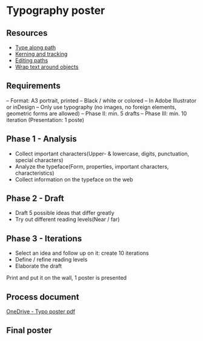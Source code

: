 # Typography poster

## Resources

- [Type along path](https://helpx.adobe.com/indesign/using/creating-type-path.html)
- [Kerning and tracking](https://helpx.adobe.com/indesign/using/kerning-tracking.html)
- [Editing paths](https://helpx.adobe.com/indesign/using/editing-paths.html)
- [Wrap text around objects](https://helpx.adobe.com/indesign/using/text-wrap.html)

## Requirements

– Format: A3 portrait, printed
– Black / white or colored
– In Adobe Illustrator or inDesign
– Only use typography (no images, no foreign elements, geometric forms are allowed)
– Phase II: min. 5 drafts
– Phase III: min. 10 iteration (Presentation: 1 poste)

## Phase 1 - Analysis

- Collect important characters(Upper- & lowercase, digits, punctuation, special characters)
- Analyze the typeface(Form, properties, important characters, characteristics)
- Collect information on the typeface on the web

## Phase 2 - Draft

- Draft 5 possible ideas that differ greatly
- Try out different reading levels(Near / far)

## Phase 3 - Iterations

- Select an idea and follow up on it: create 10 iterations
- Define / refine reading levels
- Elaborate the draft

Print and put it on the wall, 1 poster is presented

## Process document

[OneDrive - Typo poster pdf](https://1drv.ms/b/s!AhXU9c-vzziSm8wNZr0utuZ9Xurrkw?e=dlSA3T")

## Final poster